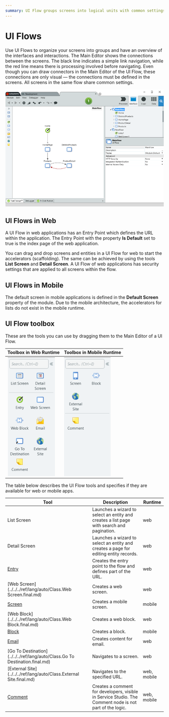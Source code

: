 ```yaml
---
summary: UI Flow groups screens into logical units with common settings.
---
```


# UI Flows

Use UI Flows to organize your screens into groups and have an overview of the interfaces and interactions. The Main Editor shows the connections between the screens. The black line indicates a simple link navigation, while the red line means there is processing involved before navigating. Even though you can draw connectors in the Main Editor of the UI Flow, these connections are only visual — the connections must be defined in the screens. All screens in the same flow share common settings.

![](images/uiflow-service-studio-web.png)


## UI Flows in Web

A UI Flow in web applications has an Entry Point which defines the URL within the application. The Entry Point with the property **Is Default** set to true is the index page of the web application.

You can drag and drop screens and entities in a UI Flow for web to start the accelerators (scaffolding). The same can be achieved by using the tools **List Screen** and **Detail Screen**. A UI Flow of web applications has security settings that are applied to all screens within the flow.


## UI Flows in Mobile

The default screen in mobile applications is defined in the **Default Screen** property of the module. Due to the mobile architecture, the accelerators for lists do not exist in the mobile runtime.


## UI Flow toolbox

These are the tools you can use by dragging them to the Main Editor of a UI Flow.

| Toolbox in Web Runtime | Toolbox in Mobile Runtime |
|---|---|
| ![](images/uiflow-tools-web.png) | ![](images/uiflow-tools-mobile.png) |

The table below describes the UI Flow tools and specifies if they are available for web or mobile apps.

| Tool | Description | Runtime |
|---|---|---|
| List Screen | Launches a wizard to select an entity and creates a list page with search and pagination. | web |
| Detail Screen | Launches a wizard to select an entity and creates a page for editing entity records. | web |
| [Entry](../../../ref/lang/auto/Class.Entry.final.md) | Creates the entry point to the flow and defines part of the URL. | web |
| [Web Screen](../../../ref/lang/auto/Class.Web Screen.final.md) | Creates a web screen. | web |
| [Screen](../../../ref/lang/auto/Class.Screen.final.md) | Creates a mobile screen. | mobile |
| [Web Block](../../../ref/lang/auto/Class.Web Block.final.md) | Creates a web block. | web |
| [Block](../../../ref/lang/auto/Class.Block.final.md) | Creates a block. | mobile |
| [Email](../../../ref/lang/auto/Class.Email.final.md) | Creates content for email. | web |
| [Go To Destination](../../../ref/lang/auto/Class.Go To Destination.final.md) | Navigates to a screen. | web |
| [External Site](../../../ref/lang/auto/Class.External Site.final.md) | Navigates to the specified URL. | web, mobile |
| [Comment](../../../ref/lang/auto/Class.Comment.final.md) | Creates a comment for developers, visible in Service Studio. The Comment node is not part of the logic. | web, mobile |
